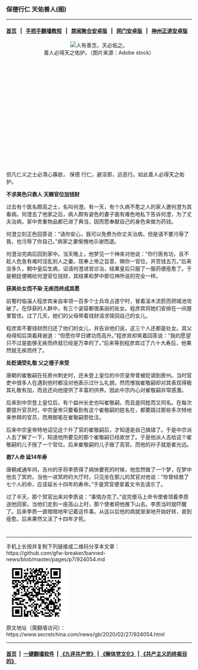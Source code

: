 ### 保德行仁 天佑善人(图)
------------------------

#### [首页](https://github.com/gfw-breaker/banned-news/blob/master/README.md) &nbsp;&nbsp;|&nbsp;&nbsp; [手把手翻墙教程](https://github.com/gfw-breaker/guides/wiki) &nbsp;&nbsp;|&nbsp;&nbsp; [禁闻聚合安卓版](https://github.com/gfw-breaker/bn-android) &nbsp;&nbsp;|&nbsp;&nbsp; [网门安卓版](https://github.com/oGate2/oGate) &nbsp;&nbsp;|&nbsp;&nbsp; [神州正道安卓版](https://github.com/SzzdOgate/update) 



<div class="article_right" style="fone-color:#000">
 <p style="text-align:center">
  <img alt="人有善念，天必佑之。" src="http://img2.secretchina.com/pic/2018/11-9/p2299062a704900278-ss.jpg" style="height:337px; width:600px"/>
  <br>
   善人必得天之佑护。（图片来源：Adobe stock）
   <span id="hideid" name="hideid" style="color:red;display:none;">
    <span href="https://www.secretchina.com">
    </span>
   </span>
  </br>
 </p>
 <div id="txt-mid1-t21-2017">
  <ins class="adsbygoogle" data-ad-client="ca-pub-1276641434651360" data-ad-slot="2451032099" style="display:inline-block;width:336px;height:280px">
  </ins>
  <div id="SC-22xxx">
  </div>
 </div>
 <p>
  但凡仁义之士必清心寡欲，
  <span href="https://www.secretchina.com/news/gb/tag/保德" target="_blank">
   保德
  </span>
  行仁，避淫邪，远恶行。如此善人必得天之佑护。
  <span id="hideid" name="hideid" style="color:red;display:none;">
   <span href="https://www.secretchina.com">
   </span>
  </span>
 </p>
 <p>
  <strong>
   不求美色只救人 天赐官位加钱财
  </strong>
 </p>
 <p>
  过去有个医名颇高之士，名叫何澄。有一天，有个久病不愈之人的家人邀何澄为其看病。何澄去了他家之后，病人颇有姿色的妻子面有难色地私下告诉何澄，为了丈夫治病，家中贵重物品都已进了典当，因而愿奉献自己的身色来做为药钱。
 </p>
 <p>
  何澄立刻正色回答说：“请你安心，我可以免费为你丈夫治病，但是请不要污辱了我，也污辱了你自己。”病家之妻惭愧地示谢而退。
 </p>
 <p>
  何澄治完病后回到家中。当天晚上，他梦见一个神来对他说：“你行医有功，且不趁人危急有难时淫乱别人之妻。现奉上帝之旨意，赐你一官位，并赏钱五万。”后来没多久，朝中皇后生病，诏请何澄进宫诊治，结果皇后只服了一服药便痊愈了。于是朝廷便赐给何澄官位钱财，其结果和梦中那位神所说的完全一样。
 </p>
 <p>
  <strong>
   获美处女而不染 无疾而终成其愿
  </strong>
 </p>
 <p>
  前蜀时临淄人程彦宾亲自率领一百多个士兵攻占遂宁时，冒着滚木流箭而把城池攻破了。在俘获的人群中，有三个姿容都很美丽的处女。程彦宾将她们安排在一间屋里暂住。过了几天，她们的父母带着钱财请求赎回自己的女儿。
 </p>
 <p>
  程彦宾不要钱财而归还了他们的女儿，并告诉他们说，这三个人还都是处女。其父母得知后哭着拜谢道：“但愿你早日建功而高升。”程彦宾却笑着回答说：“我的愿望只不过是能够无疾而终就已经是万幸的了。”后来等到程彦宾过了六十大寿后，他果然就无疾而终了。
 </p>
 <p>
  <strong>
   处贬谪受礼敬 父之德子来受
  </strong>
 </p>
 <p>
  唐朝的崔敬嗣在任房州刺史时，还未登上皇位的中宗皇帝曾被贬谪到房州。当时官吏中很多人在遇到他时都没对他表示过什么礼貌。然而惟独崔敬嗣却对其表现得极其礼敬有加，而且还向他提供了丰富的供养。因此中宗内心对崔敬嗣非常感激。
 </p>
 <p>
  后来到中宗登上皇位后，有个益州长史也叫崔敬嗣，而且是同姓而又同名。在每次要提升官员时，中宗皇帝只要看到有这个崔敬嗣的姓名在，都要跳过那些多次特地来参拜的官员，而用御笔在崔敬嗣旁批注。
 </p>
 <p>
  后来中宗皇帝特地诏见这个升了官的崔敬嗣后，才知道是自己搞错了。于是中宗派人去了解了一下，知道他所要见的那个崔敬嗣已经故世了。于是他派人去给这个崔敬嗣的儿子授了一个官位。后来崔敬嗣的儿子做了高官。而他的孙子就是崔光远。
 </p>
 <p>
  <strong>
   救7人命 延14年寿
  </strong>
 </p>
 <p>
  唐朝咸通年间，吉州的牙将李质得了病快要死的时候，他忽然做了一个梦，在梦中他去了冥府。当他一进冥府的大厅时，只见坐在那儿的冥官对他说：“你曾经救了七个人的命，应该延长十四年的寿命。”于是冥官便拿着文书去请示了。
 </p>
 <p>
  过了半天，那个冥官出来对李质说：“事情办完了。”说完便马上命令使者领着李质送他回家。当他们走到一座高山上时，那个使者把他推下山去。李质当时就吓醒了。后来李质一直暗暗地牢记着这件事。从这以后他的病就渐渐地开始好转，直到痊愈。后来果然又活了十四年才死。
  <center>
   <div>
    <div id="txt-mid2-t22-2017" style="display: block;  max-height: 351px;  overflow: hidden;">
     <div id="SC-21xxx">
     </div>
     <ins class="adsbygoogle" data-ad-client="ca-pub-1276641434651360" data-ad-format="auto" data-ad-slot="4301710469" data-full-width-responsive="true" style="display:block">
     </ins>
    </div>
   </div>
  </center>
  <div style="padding-top:12px;">
  </div>
 </p>
</div>

<hr/>
手机上长按并复制下列链接或二维码分享本文章：<br/>
https://github.com/gfw-breaker/banned-news/blob/master/pages/p7/924054.md <br/>
<a href='https://github.com/gfw-breaker/banned-news/blob/master/pages/p7/924054.md'><img src='https://github.com/gfw-breaker/banned-news/blob/master/pages/p7/924054.md.png'/></a> <br/>
原文地址（需翻墙访问）：https://www.secretchina.com/news/gb/2020/02/27/924054.html


------------------------
#### [首页](https://github.com/gfw-breaker/banned-news/blob/master/README.md) &nbsp;|&nbsp; [一键翻墙软件](https://github.com/gfw-breaker/nogfw/blob/master/README.md) &nbsp;| [《九评共产党》](https://github.com/gfw-breaker/9ping.md/blob/master/README.md#九评之一评共产党是什么) | [《解体党文化》](https://github.com/gfw-breaker/jtdwh.md/blob/master/README.md) | [《共产主义的终极目的》](https://github.com/gfw-breaker/gczydzjmd.md/blob/master/README.md)


<img src='http://gfw-breaker.win/banned-news/pages/p7/924054.md' width='0px' height='0px'/>